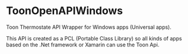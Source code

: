 # ToonOpenAPIWindows
Toon Thermostate API Wrapper for Windows apps (Universal apps).

This API is created as a PCL (Portable Class Library) so all kinds of apps based on the .Net framework or Xamarin can use the Toon Api.
